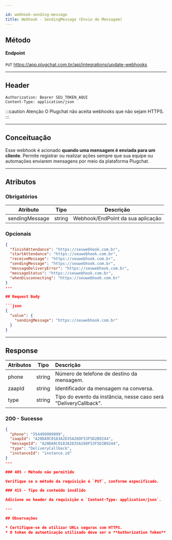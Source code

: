 ```yaml
---

id: webhook-sending-message
title: Webhook - SendingMessage (Envio de Mensagem)
---
```

## Método

#### Endpoint

`PUT` <https://app.plugchat.com.br/api/integrations/update-webhooks>

---

## Header

```http
Authorization: Bearer SEU_TOKEN_AQUI
Content-Type: application/json
```

\:::caution Atenção
O Plugchat não aceita webhooks que não sejam HTTPS.
\:::

---

## Conceituação

Esse webhook é acionado **quando uma mensagem é enviada para um cliente**. Permite registrar ou realizar ações sempre que sua equipe ou automações enviarem mensagens por meio da plataforma Plugchat.

---

## Atributos

### Obrigatórios

| Atributo       | Tipo   | Descrição                         |
| -------------- | ------ | --------------------------------- |
| sendingMessage | string | Webhook/EndPoint da sua aplicação |

### Opcionais

```json
{
  "finishAttendance": "https://seuwebhook.com.br",
  "startAttendance": "https://seuwebhook.com.br",
  "receiveMessage": "https://seuwebhook.com.br",
  "sendingMessage": "https://seuwebhook.com.br",
  "messageDeliveryError": "https://seuwebhook.com.br",
  "messageStatus": "https://seuwebhook.com.br",
  "whenDisconnecting": "https://seuwebhook.com.br"
}
---

## Request Body

```json
{
  "value": {
    "sendingMessage": "https://seuwebhook.com.br"
  }
}
```

---

## Response

| Atributos | Tipo | Descrição |
| :-- | :-: | :-- |
| phone | string | Número de telefone de destino da mensagem. |
| zaapId | string | Identificador da mensagem na conversa. |
| type | string | Tipo do evento da instância, nesse caso será "DeliveryCallback". |

### 200 - Sucesso

```json
{
  "phone": "554499999999",
  "zaapId": "A20DA9C0183A2D35A260F53F5D2B9244",
  "messageId": "A20DA9C0183A2D35A260F53F5D2B9244",
  "type": "DeliveryCallback",
  "instanceId": "instance.id"
}
---

### 405 - Método não permitido

Verifique se o método da requisição é `PUT`, conforme especificado.

### 415 - Tipo de conteúdo inválido

Adicione no header da requisição o `Content-Type: application/json`.

---

## Observações

* Certifique-se de utilizar URLs seguras com HTTPS.
* O token de autenticação utilizado deve ser o **Authorization Token** fornecido pelo painel administrador do Plugchat.


